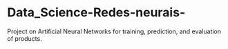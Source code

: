 # Data_Science-Redes-neurais-
Project on Artificial Neural Networks for training, prediction, and evaluation of products.
